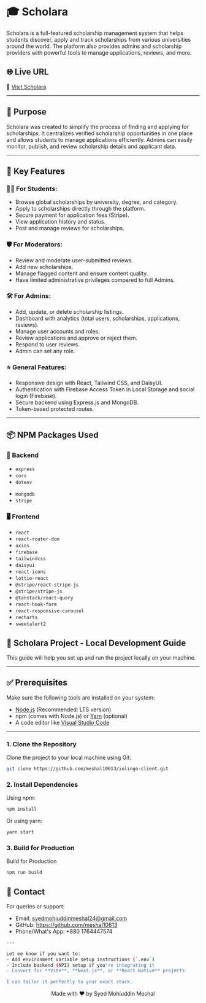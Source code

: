 # 🎓 Scholara

Scholara is a full-featured scholarship management system that helps students discover, apply and track scholarships from various universities around the world. The platform also provides admins and scholarship providers with powerful tools to manage applications, reviews, and more.

## 🌐 Live URL

🔗 [Visit Scholara](https://scholara-68d67.web.app/)  

---

## 🎯 Purpose

Scholara was created to simplify the process of finding and applying for scholarships. It centralizes verified scholarship opportunities in one place and allows students to manage applications efficiently. Admins can easily monitor, publish, and review scholarship details and applicant data.

---

## 🚀 Key Features

### 👨‍🎓 For Students:
- Browse global scholarships by university, degree, and category.
- Apply to scholarships directly through the platform.
- Secure payment for application fees (Stripe).
- View application history and status.
- Post and manage reviews for scholarships.


### 🛡️ For Moderators:
- Review and moderate user-submitted reviews.
- Add new scholarships.
- Manage flagged content and ensure content quality.
- Have limited administrative privileges compared to full Admins.

### 🛠️ For Admins:
- Add, update, or delete scholarship listings.
- Dashboard with analytics (total users, scholarships, applications, reviews).
- Manage user accounts and roles.
- Review applications and approve or reject them.
- Respond to user reviews.
- Admin can set any role.

### ⭐ General Features:
- Responsive design with React, Tailwind CSS, and DaisyUI.
- Authentication with Firebase Access Token in Local Storage and social login (Firebase).
- Secure backend using Express.js and MongoDB.
- Token-based protected routes.

---

## 📦 NPM Packages Used

### 🔧 Backend
- `express`
- `cors`
- `dotenv`
<!-- - `jsonwebtoken` -->
- `mongodb`
- `stripe`

### 🖥️ Frontend
- `react`
- `react-router-dom`
- `axios`
- `firebase`
- `tailwindcss`
- `daisyui`
- `react-icons`
- `lottie-react`
- `@stripe/react-stripe-js`
- `@stripe/stripe-js`
- `@tanstack/react-query`
- `react-hook-form`
- `react-responsive-carousel`
- `recharts`
- `sweetalert2`



## 🚀 Scholara Project - Local Development Guide

This guide will help you set up and run the project locally on your machine.

---

## ✅ Prerequisites

Make sure the following tools are installed on your system:

- [Node.js](https://nodejs.org/) (Recommended: LTS version)
- npm (comes with Node.js) or [Yarn](https://yarnpkg.com/) (optional)
- A code editor like [Visual Studio Code](https://code.visualstudio.com/)

---

### 1. Clone the Repository

Clone the project to your local machine using Git:

```bash
git clone https://github.com/meshal10613/inlingo-client.git
```

### 2. Install Dependencies

Using npm:

```bash
npm install
```

Or using yarn:

```bash
yarn start
```

### 3. Build for Production

Build for Production

```bash
npm run build
```

## 💬 Contact
For queries or support:

- Email: syedmohiuddinmeshal24@gmail.com
- GitHub: https://github.com/meshal10613
- Phone/What's App: +880 1764447574


```bash
---

Let me know if you want to:
- Add environment variable setup instructions (`.env`)
- Include backend (API) setup if you're integrating it
- Convert for **Vite**, **Next.js**, or **React Native** projects

I can tailor it perfectly to your exact stack.
```

<p align="center">Made with ❤️ by Syed Mohiuddin Meshal</p>
